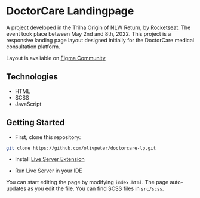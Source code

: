 # DoctorCare Landingpage

A project developed in the Trilha Origin of NLW Return, by [Rocketseat](https://www.rocketseat.com.br/). The event took place between May 2nd and 8th, 2022.
This project is a responsive landing page layout designed initially for the DoctorCare medical consultation platform.

Layout is avaliable on [Figma Community](https://www.figma.com/community/file/1102912263666619803/doctorcare)

## Technologies

- HTML
- SCSS
- JavaScript

## Getting Started

- First, clone this repository:

```bash
git clone https://github.com/olivpeter/doctorcare-lp.git
```

- Install [Live Server Extension](https://marketplace.visualstudio.com/items?itemName=ritwickdey.LiveServer)

- Run Live Server in your IDE

You can start editing the page by modifying `index.html`. The page auto-updates as you edit the file.
You can find SCSS files in `src/scss`.

